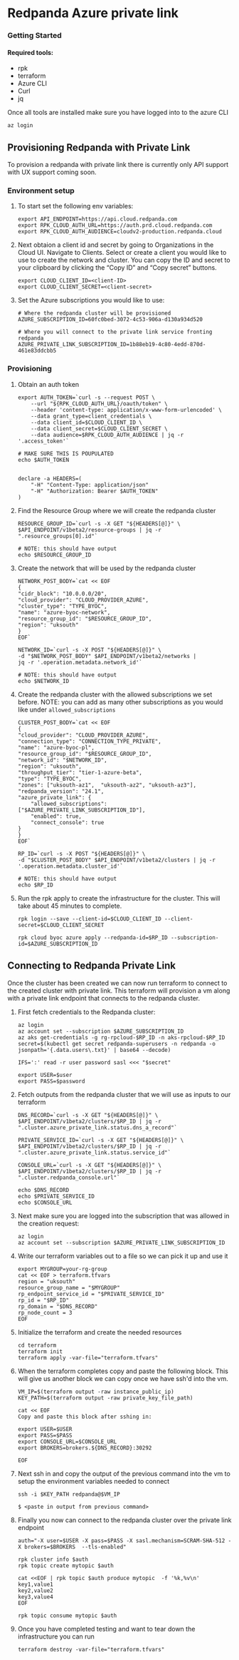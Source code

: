 # Redpanda Azure private link


### Getting Started

#### Required tools:
- rpk
- terraform
- Azure CLI
- Curl
- jq

Once all tools are installed make sure you have logged into to the azure CLI

```
az login
```

## Provisioning Redpanda with Private Link

To provision a redpanda with private link there is currently only API support with UX support coming soon. 

### Environment setup

1. To start set the following env variables:
    ```
    export API_ENDPOINT=https://api.cloud.redpanda.com
    export RPK_CLOUD_AUTH_URL=https://auth.prd.cloud.redpanda.com
    export RPK_CLOUD_AUTH_AUDIENCE=cloudv2-production.redpanda.cloud
    ```

2. Next obtaion a client id and secret by going to Organizations in the Cloud UI. Navigate to Clients. Select or create a client you would like to use to create the network and cluster. You can copy the ID and secret to your clipboard by clicking the “Copy ID” and “Copy secret” buttons.
    ```
    export CLOUD_CLIENT_ID=<client-ID>
    export CLOUD_CLIENT_SECRET=<client-secret>
    ```

3. Set the Azure subscriptions you would like to use:

    ```
    # Where the redpanda cluster will be provisioned
    AZURE_SUBSCRIPTION_ID=60fc0bed-3072-4c53-906a-d130a934d520

    # Where you will connect to the private link service fronting redpanda
    AZURE_PRIVATE_LINK_SUBSCRIPTION_ID=1b88eb19-4c80-4edd-870d-461e83ddcbb5
    ```

### Provisioning

1. Obtain an auth token
    ```
    export AUTH_TOKEN=`curl -s --request POST \
        --url "${RPK_CLOUD_AUTH_URL}/oauth/token" \
        --header 'content-type: application/x-www-form-urlencoded' \
        --data grant_type=client_credentials \
        --data client_id=$CLOUD_CLIENT_ID \
        --data client_secret=$CLOUD_CLIENT_SECRET \
        --data audience=$RPK_CLOUD_AUTH_AUDIENCE | jq -r '.access_token'`

    # MAKE SURE THIS IS POUPULATED
    echo $AUTH_TOKEN


    declare -a HEADERS=(
        "-H" "Content-Type: application/json"
        "-H" "Authorization: Bearer $AUTH_TOKEN"
    )

    ```

1. Find the Resource Group where we will create the redpanda cluster

    ```
    RESOURCE_GROUP_ID=`curl -s -X GET "${HEADERS[@]}" \
    $API_ENDPOINT/v1beta2/resource-groups | jq -r ".resource_groups[0].id"`

    # NOTE: this should have output
    echo $RESOURCE_GROUP_ID

    ```

1. Create the network that will be used by the redpanda cluster
    ```
    NETWORK_POST_BODY=`cat << EOF
    {
    "cidr_block": "10.0.0.0/20",
    "cloud_provider": "CLOUD_PROVIDER_AZURE",
    "cluster_type": "TYPE_BYOC",
    "name": "azure-byoc-network",
    "resource_group_id": "$RESOURCE_GROUP_ID",
    "region": "uksouth"
    }
    EOF`

    NETWORK_ID=`curl -s -X POST "${HEADERS[@]}" \
    -d "$NETWORK_POST_BODY" $API_ENDPOINT/v1beta2/networks |
    jq -r '.operation.metadata.network_id'`

    # NOTE: this should have output
    echo $NETWORK_ID
    ```
1. Create the redpanda cluster with the allowed subscriptions we set before. NOTE: you can add as many other subscriptions as you would like under `allowed_subscriptions`

    ```
    CLUSTER_POST_BODY=`cat << EOF
    {
    "cloud_provider": "CLOUD_PROVIDER_AZURE",
    "connection_type": "CONNECTION_TYPE_PRIVATE",
    "name": "azure-byoc-pl",
    "resource_group_id": "$RESOURCE_GROUP_ID",
    "network_id": "$NETWORK_ID",
    "region": "uksouth",
    "throughput_tier": "tier-1-azure-beta",
    "type": "TYPE_BYOC",
    "zones": ["uksouth-az1",  "uksouth-az2", "uksouth-az3"],
    "redpanda_version": "24.1",
    "azure_private_link": { 
        "allowed_subscriptions": ["$AZURE_PRIVATE_LINK_SUBSCRIPTION_ID"],
        "enabled": true,
        "connect_console": true
    }
    }
    EOF`

    RP_ID=`curl -s -X POST "${HEADERS[@]}" \
    -d "$CLUSTER_POST_BODY" $API_ENDPOINT/v1beta2/clusters | jq -r '.operation.metadata.cluster_id'`

    # NOTE: this should have output
    echo $RP_ID
    ```
1. Run the rpk apply to create the infrastructure for the cluster. This will take about 45 minutes to complete. 
    ```
    rpk login --save --client-id=$CLOUD_CLIENT_ID --client-secret=$CLOUD_CLIENT_SECRET

    rpk cloud byoc azure apply --redpanda-id=$RP_ID --subscription-id=$AZURE_SUBSCRIPTION_ID
    
    ```

## Connecting to Redpanda Private Link

Once the cluster has been created we can now run terraform to connect to the created cluster with private link. This terraform will provision a vm along with a private link endpoint that connects to the redpanda cluster. 



1. First fetch credentials to the Redpanda cluster:

    ```
    az login 
    az account set --subscription $AZURE_SUBSCRIPTION_ID
    az aks get-credentials -g rg-rpcloud-$RP_ID -n aks-rpcloud-$RP_ID
    secret=$(kubectl get secret redpanda-superusers -n redpanda -o jsonpath='{.data.users\.txt}' | base64 --decode)

    IFS=':' read -r user password sasl <<< "$secret"

    export USER=$user
    export PASS=$password

    ```
1. Fetch outputs from the redpanda cluster that we will use as inputs to our terraform
    ```
    DNS_RECORD=`curl -s -X GET "${HEADERS[@]}" \
    $API_ENDPOINT/v1beta2/clusters/$RP_ID | jq -r ".cluster.azure_private_link.status.dns_a_record"`

    PRIVATE_SERVICE_ID=`curl -s -X GET "${HEADERS[@]}" \
    $API_ENDPOINT/v1beta2/clusters/$RP_ID | jq -r ".cluster.azure_private_link.status.service_id"`

    CONSOLE_URL=`curl -s -X GET "${HEADERS[@]}" \
    $API_ENDPOINT/v1beta2/clusters/$RP_ID | jq -r ".cluster.redpanda_console.url"`

    echo $DNS_RECORD
    echo $PRIVATE_SERVICE_ID
    echo $CONSOLE_URL

    ```
1. Next make sure you are logged into the subscription that was allowed in the creation request: 
    ```
    az login
    az account set --subscription $AZURE_PRIVATE_LINK_SUBSCRIPTION_ID
    ```
1. Write our terraform variables out to a file so we can pick it up and use it
    ```
    export MYGROUP=your-rg-group
    cat << EOF > terraform.tfvars
    region = "uksouth"
    resource_group_name = "$MYGROUP"
    rp_endpoint_service_id = "$PRIVATE_SERVICE_ID"
    rp_id = "$RP_ID"
    rp_domain = "$DNS_RECORD"
    rp_node_count = 3
    EOF
    ```
1. Initialize the terraform and create the needed resources
    ```
    cd terraform
    terraform init 
    terraform apply -var-file="terraform.tfvars"

    ```

1. When the terraform completes copy and paste the following block. This will give us another block we can copy once we have ssh'd into the vm.
    ```
    VM_IP=$(terraform output -raw instance_public_ip)
    KEY_PATH=$(terraform output -raw private_key_file_path)

    cat << EOF 
    Copy and paste this block after sshing in:

    export USER=$USER
    export PASS=$PASS
    export CONSOLE_URL=$CONSOLE_URL
    export BROKERS=brokers.${DNS_RECORD}:30292

    EOF

    ```

1. Next ssh in and copy the output of the previous command into the vm to setup the environment variables needed to connect
    ```
    ssh -i $KEY_PATH redpanda@$VM_IP
    
    $ <paste in output from previous command>
    ```

1. Finally you now can connect to the redpanda cluster over the private link endpoint
    ```
    auth="-X user=$USER -X pass=$PASS -X sasl.mechanism=SCRAM-SHA-512 -X brokers=$BROKERS  --tls-enabled"

    rpk cluster info $auth
    rpk topic create mytopic $auth

    cat <<EOF | rpk topic $auth produce mytopic  -f '%k,%v\n'
    key1,value1
    key2,value2
    key3,value4
    EOF

    rpk topic consume mytopic $auth

    ```
1. Once  you have completed testing and want to tear down the infrastructure you can run
    ```
    terraform destroy -var-file="terraform.tfvars"

    ```